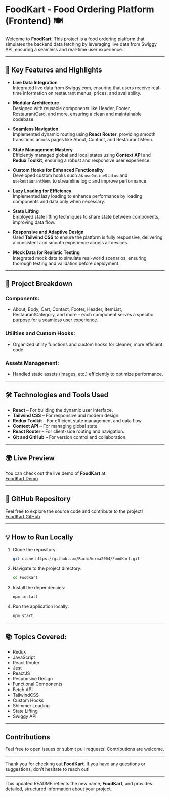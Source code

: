 
# **FoodKart - Food Ordering Platform (Frontend)** 🍽

Welcome to **FoodKart**! This project is a food ordering platform that simulates the backend data fetching by leveraging live data from Swiggy API, ensuring a seamless and real-time user experience.

---

## 🌟 **Key Features and Highlights**

- **Live Data Integration**  
  Integrated live data from Swiggy.com, ensuring that users receive real-time information on restaurant menus, prices, and availability.

- **Modular Architecture**  
  Designed with reusable components like Header, Footer, RestaurantCard, and more, ensuring a clean and maintainable codebase.

- **Seamless Navigation**  
  Implemented dynamic routing using **React Router**, providing smooth transitions across pages like About, Contact, and Restaurant Menu.

- **State Management Mastery**  
  Efficiently managed global and local states using **Context API** and **Redux Toolkit**, ensuring a robust and responsive user experience.

- **Custom Hooks for Enhanced Functionality**  
  Developed custom hooks such as `useOnlineStatus` and `useRestaurantMenu` to streamline logic and improve performance.

- **Lazy Loading for Efficiency**  
  Implemented lazy loading to enhance performance by loading components and data only when necessary.

- **State Lifting**  
  Employed state lifting techniques to share state between components, improving data flow.

- **Responsive and Adaptive Design**  
  Used **Tailwind CSS** to ensure the platform is fully responsive, delivering a consistent and smooth experience across all devices.

- **Mock Data for Realistic Testing**  
  Integrated mock data to simulate real-world scenarios, ensuring thorough testing and validation before deployment.

---

## 📂 **Project Breakdown**

### **Components:**
- About, Body, Cart, Contact, Footer, Header, ItemList, RestaurantCategory, and more – each component serves a specific purpose for a seamless user experience.

### **Utilities and Custom Hooks:**
- Organized utility functions and custom hooks for cleaner, more efficient code.

### **Assets Management:**
- Handled static assets (images, etc.) efficiently to optimize performance.

---

## 🛠 **Technologies and Tools Used**

- **React** – For building the dynamic user interface.
- **Tailwind CSS** – For responsive and modern design.
- **Redux Toolkit** – For efficient state management and data flow.
- **Context API** – For managing global state.
- **React Router** – For client-side routing and navigation.
- **Git and GitHub** – For version control and collaboration.

---

## 🌍 **Live Preview**

You can check out the live demo of **FoodKart** at:  
[FoodKart Demo](https://main--incomparable-fox-6e2bfc.netlify.app/)

---

## 🔗 **GitHub Repository**

Feel free to explore the source code and contribute to the project!  
[FoodKart GitHub](https://github.com/RuchiVerma2004)

---

## 💡 **How to Run Locally**

1. Clone the repository:
    ```bash
    git clone https://github.com/RuchiVerma2004/FoodKart.git
    ```

2. Navigate to the project directory:
    ```bash
    cd FoodKart
    ```

3. Install the dependencies:
    ```bash
    npm install
    ```

4. Run the application locally:
    ```bash
    npm start
    ```

---

## 📚 **Topics Covered:**

- Redux
- JavaScript
- React Router
- Jest
- ReactJS
- Responsive Design
- Functional Components
- Fetch API
- TailwindCSS
- Custom Hooks
- Shimmer Loading
- State Lifting
- Swiggy API

---

## **Contributions**  
Feel free to open issues or submit pull requests! Contributions are welcome.

---

Thank you for checking out **FoodKart**. If you have any questions or suggestions, don’t hesitate to reach out!

---

This updated README reflects the new name, **FoodKart**, and provides detailed, structured information about your project.
